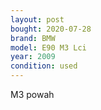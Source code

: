 ```yaml
---
layout: post
bought: 2020-07-28
brand: BMW
model: E90 M3 Lci
year: 2009
condition: used
---
```


M3 powah